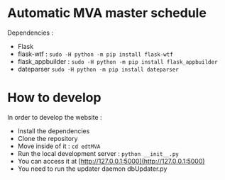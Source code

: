 # Automatic MVA master schedule

Dependencies :
* Flask
* flask-wtf : `sudo -H python -m pip install flask-wtf` 
* flask\_appbuilder : `sudo -H python -m pip install flask_appbuilder` 
* dateparser `sudo -H python -m pip install dateparser`

# How to develop

In order to develop the website : 

* Install the dependencies
* Clone the repository 
* Move inside of it : `cd edtMVA`
* Run the local development server : `python __init__.py` 
* You can access it at [http://127.0.0.1:5000](http://127.0.0.1:5000)
* You need to run the updater daemon dbUpdater.py


